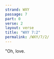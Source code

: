 ```yaml
---
strand: WXY
passage: 7
part: 0
verse: 2
layout: verse
title: "WXY 7:2"
permalink: /WXY/7/2/
---
```

"Oh, love.
